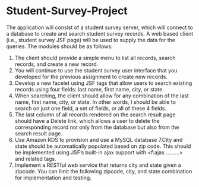 # Student-Survey-Project

The application will consist of a student survey server, which will connect to a
database to create and search student survey records. A web based client (i.e., student survey JSF
page) will be used to supply the data for the queries. The modules should be as follows:
1. The client should provide a simple menu to list all records, search records, and create a
new record.
2. You will continue to use the student survey user interface that you developed for the
previous assignment to create new records.
3. Develop a new facelet using JSF tags that allow users to search existing records using
four fields: last name, first name, city, or state.
4. When searching, the client should allow for any combination of the last name, first name,
city, or state. In other words, I should be able to search on just one field, a set of fields, or
all of these 4 fields.
5. The last column of all records rendered on the search result page should have a Delete
link, which allows a user to delete the corresponding record not only from the database
but also from the search result page.
6. Use Amazon RDS to provision and use a MySQL database
7.City and state should be automatically populated based on zip code. This should
be implemented using JSF’s built-in ajax support with <f:ajax ………> and
related tags.
8. Implement a RESTful web service that returns city and state given a zipcode. You
can limit the following zipcode, city, and state combination for implementation
and testing. 
